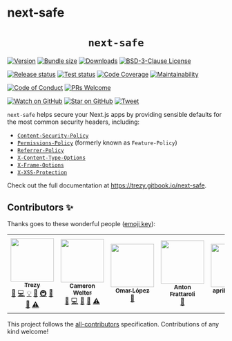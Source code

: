 # next-safe
<div align="center">
  <h1><code>next-safe</code></h1>
</div>

[![Version][version-badge]][package]
[![Bundle size][bundlephobia-badge]][bundlephobia]
[![Downloads][downloads-badge]][npmtrends]
[![BSD-3-Clause License][license-badge]][license]

[![Release status][release-status-badge]][release-status]
[![Test status][test-status-badge]][test-status]
[![Code Coverage][coveralls-badge]][coveralls]
[![Maintainability][codeclimate-badge]][codeclimate]

[![Code of Conduct][code-of-conduct-badge]][code-of-conduct]
[![PRs Welcome][prs-badge]][prs]

[![Watch on GitHub][github-watch-badge]][github-watch]
[![Star on GitHub][github-star-badge]][github-star]
[![Tweet][twitter-badge]][twitter]
<!-- [![Dependencies][daviddm-badge]][daviddm] -->

`next-safe` helps secure your Next.js apps by providing sensible defaults for the most common security headers, including:

* [`Content-Security-Policy`](https://developer.mozilla.org/en-US/docs/Web/HTTP/CSP)
* [`Permissions-Policy`](https://developer.mozilla.org/en-US/docs/Web/HTTP/Headers/Feature-Policy) (formerly known as `Feature-Policy`)
* [`Referrer-Policy`](https://developer.mozilla.org/en-US/docs/Web/HTTP/Headers/Referrer-Policy)
* [`X-Content-Type-Options`](https://developer.mozilla.org/en-US/docs/Web/HTTP/Headers/X-Content-Type-Options)
* [`X-Frame-Options`](https://developer.mozilla.org/en-US/docs/Web/HTTP/Headers/X-Frame-Options)
* [`X-XSS-Protection`](https://developer.mozilla.org/en-US/docs/Web/HTTP/Headers/X-XSS-Protection)

Check out the full documentation at https://trezy.gitbook.io/next-safe.

## Contributors ✨

Thanks goes to these wonderful people ([emoji key](https://allcontributors.org/docs/en/emoji-key)):

<!-- ALL-CONTRIBUTORS-LIST:START - Do not remove or modify this section -->
<!-- prettier-ignore-start -->
<!-- markdownlint-disable -->
<table>
  <tr>
    <td align="center"><a href="http://trezy.com"><img src="https://avatars.githubusercontent.com/u/442980?v=4?s=100" width="100px;" alt=""/><br /><sub><b>Trezy</b></sub></a><br /><a href="https://github.com/trezy/next-safe/issues?q=author%3Atrezy" title="Bug reports">🐛</a> <a href="https://github.com/trezy/next-safe/commits?author=trezy" title="Code">💻</a> <a href="#example-trezy" title="Examples">💡</a> <a href="#ideas-trezy" title="Ideas, Planning, & Feedback">🤔</a> <a href="#infra-trezy" title="Infrastructure (Hosting, Build-Tools, etc)">🚇</a> <a href="#maintenance-trezy" title="Maintenance">🚧</a> <a href="https://github.com/trezy/next-safe/pulls?q=is%3Apr+reviewed-by%3Atrezy" title="Reviewed Pull Requests">👀</a> <a href="https://github.com/trezy/next-safe/commits?author=trezy" title="Tests">⚠️</a></td>
    <td align="center"><a href="https://github.com/UncleClapton"><img src="https://avatars.githubusercontent.com/u/2686824?v=4?s=100" width="100px;" alt=""/><br /><sub><b>Cameron Welter</b></sub></a><br /><a href="https://github.com/trezy/next-safe/issues?q=author%3AUncleClapton" title="Bug reports">🐛</a> <a href="https://github.com/trezy/next-safe/commits?author=UncleClapton" title="Code">💻</a> <a href="#ideas-UncleClapton" title="Ideas, Planning, & Feedback">🤔</a> <a href="#maintenance-UncleClapton" title="Maintenance">🚧</a> <a href="https://github.com/trezy/next-safe/commits?author=UncleClapton" title="Tests">⚠️</a></td>
    <td align="center"><a href="https://www.linkedin.com/in/zomars/"><img src="https://avatars.githubusercontent.com/u/3504472?v=4?s=100" width="100px;" alt=""/><br /><sub><b>Omar López</b></sub></a><br /><a href="https://github.com/trezy/next-safe/commits?author=zomars" title="Documentation">📖</a></td>
    <td align="center"><a href="https://github.com/frattaro"><img src="https://avatars.githubusercontent.com/u/14955351?v=4?s=100" width="100px;" alt=""/><br /><sub><b>Anton Frattaroli</b></sub></a><br /><a href="https://github.com/trezy/next-safe/issues?q=author%3Afrattaro" title="Bug reports">🐛</a></td>
    <td align="center"><a href="https://github.com/april-ctrlspire"><img src="https://avatars.githubusercontent.com/u/79557092?v=4?s=100" width="100px;" alt=""/><br /><sub><b>april-ctrlspire</b></sub></a><br /><a href="#ideas-april-ctrlspire" title="Ideas, Planning, & Feedback">🤔</a></td>
    <td align="center"><a href="https://github.com/JLucasCAmorim"><img src="https://avatars.githubusercontent.com/u/27377264?v=4?s=100" width="100px;" alt=""/><br /><sub><b>João Lucas Evangelista C. de Amorim</b></sub></a><br /><a href="https://github.com/trezy/next-safe/issues?q=author%3AJLucasCAmorim" title="Bug reports">🐛</a> <a href="https://github.com/trezy/next-safe/commits?author=JLucasCAmorim" title="Code">💻</a></td>
  </tr>
</table>

<!-- markdownlint-restore -->
<!-- prettier-ignore-end -->

<!-- ALL-CONTRIBUTORS-LIST:END -->

This project follows the [all-contributors](https://github.com/all-contributors/all-contributors) specification. Contributions of any kind welcome!





[bundlephobia]: https://bundlephobia.com/package/next-safe
[bundlephobia-badge]: https://img.shields.io/bundlephobia/minzip/next-safe?style=flat-square
[code-of-conduct]: CODE_OF_CONDUCT.md
[code-of-conduct-badge]: https://img.shields.io/badge/code%20of-conduct-ff69b4.svg?style=flat-square
[codeclimate]: https://codeclimate.com/github/trezy/next-safe
[codeclimate-badge]: https://img.shields.io/codeclimate/maintainability/trezy/next-safe.svg?style=flat-square
[coveralls]: https://coveralls.io/github/trezy/next-safe
[coveralls-badge]: https://img.shields.io/coveralls/trezy/next-safe.svg?style=flat-square
[downloads-badge]: https://img.shields.io/npm/dm/next-safe.svg?style=flat-square
[github-watch]: https://github.com/trezy/next-safe/watchers
[github-watch-badge]: https://img.shields.io/github/watchers/trezy/next-safe.svg?style=social
[github-star]: https://github.com/trezy/next-safe/stargazers
[github-star-badge]: https://img.shields.io/github/stars/trezy/next-safe.svg?style=social
[license]: LICENSE
[license-badge]: https://img.shields.io/npm/l/next-safe.svg?style=flat-square
[npmtrends]: https://www.npmtrends.com/next-safe
[package]: https://npmjs.com/package/next-safe
[prs]: CONTRIBUTING.md
[prs-badge]: https://img.shields.io/badge/PRs-welcome-brightgreen.svg?style=flat-square
[release-status]: https://github.com/trezy/next-safe/actions/workflows/release.yml
[release-status-badge]: https://img.shields.io/github/workflow/status/trezy/next-safe/Release?style=flat-square&label=release
[test-status]: https://github.com/trezy/next-safe/actions/workflows/test.yml
[test-status-badge]: https://img.shields.io/github/workflow/status/trezy/next-safe/Test?style=flat-square&label=tests
[twitter]: https://twitter.com/intent/tweet?text=Check%20out%20trezy/next-safe%20by%20%40PokebagApp%20https%3A%2F%2Fgithub.com%2FPokebag%2Fdata-sdk%20%F0%9F%91%8D
[twitter-badge]: https://img.shields.io/twitter/url/https/github.com/trezy/next-safe.svg?style=social
[version-badge]: https://img.shields.io/npm/v/next-safe.svg?style=flat-square
